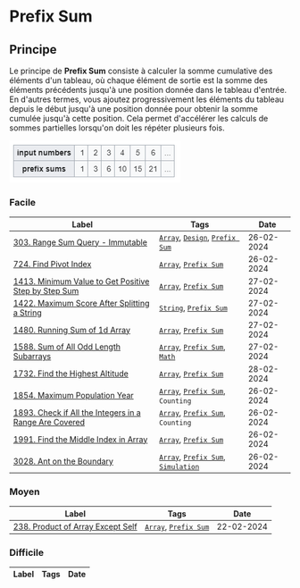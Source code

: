 # Prefix Sum

## Principe

Le principe de **Prefix Sum** consiste à calculer la somme cumulative des éléments d'un tableau, où chaque élément de sortie est la somme des éléments précédents jusqu'à une position donnée dans le tableau d'entrée. En d'autres termes, vous ajoutez progressivement les éléments du tableau depuis le début jusqu'à une position donnée pour obtenir la somme cumulée jusqu'à cette position. Cela permet d'accélérer les calculs de sommes partielles lorsqu'on doit les répéter plusieurs fois.

<img src="../imgs/skills/prefix_sum-1.png"/>

### Facile

| Label                                                                                                                                             | Tags                                                                                    | Date       |
| ------------------------------------------------------------------------------------------------------------------------------------------------- | --------------------------------------------------------------------------------------- | ---------- |
| [303. Range Sum Query - Immutable](../Probleme/0303.%20Range%20Sum%20Query%20-%20Immutable/)                                                      | [`Array`](./array.md), [`Design`](./design.md), [`Prefix Sum`](./prefix_sum.md)         | 26-02-2024 |
| [724. Find Pivot Index](../Probleme/0724.%20Find%20Pivot%20Index/)                                                                                | [`Array`](./array.md), [`Prefix Sum`](./prefix_sum.md)                                  | 26-02-2024 |
| [1413. Minimum Value to Get Positive Step by Step Sum](../Probleme/1413.%20Minimum%20Value%20to%20Get%20Positive%20Step%20by%20Step%20Sum/)       | [`Array`](./array.md), [`Prefix Sum`](./prefix_sum.md)                                  | 27-02-2024 |
| [1422. Maximum Score After Splitting a String](../Probleme/1422.%20Maximum%20Score%20After%20Splitting%20a%20String/)                             | [`String`](./string.md), [`Prefix Sum`](./prefix_sum.md)                                | 27-02-2024 |
| [1480. Running Sum of 1d Array](../Probleme/1480.%20Running%20Sum%20of%201d%20Array/)                                                             | [`Array`](./array.md), [`Prefix Sum`](./prefix_sum.md)                                  | 27-02-2024 |
| [1588. Sum of All Odd Length Subarrays](../Probleme/1588.%20Sum%20of%20All%20Odd%20Length%20Subarrays/)                                           | [`Array`](./array.md), [`Prefix Sum`](./prefix_sum.md), [`Math`](./math.md)             | 27-02-2024 |
| [1732. Find the Highest Altitude](../Probleme/1732.%20Find%20the%20Highest%20Altitude/)                                                           | [`Array`](./array.md), [`Prefix Sum`](./prefix_sum.md)                                  | 28-02-2024 |
| [1854. Maximum Population Year](../Probleme/1854.%20Maximum%20Population%20Year/)                                                                 | [`Array`](./array.md), [`Prefix Sum`](./prefix_sum.md), `Counting`                      | 26-02-2024 |
| [1893. Check if All the Integers in a Range Are Covered](../Probleme/1893.%20Check%20if%20All%20the%20Integers%20in%20a%20Range%20Are%20Covered/) | [`Array`](./array.md), [`Prefix Sum`](./prefix_sum.md), `Counting`                      | 26-02-2024 |
| [1991. Find the Middle Index in Array](../Probleme/1991.%20Find%20the%20Middle%20Index%20in%20Array/)                                             | [`Array`](./array.md), [`Prefix Sum`](./prefix_sum.md)                                  | 26-02-2024 |
| [3028. Ant on the Boundary](../Probleme/3028.%20Ant%20on%20the%20Boundary/)                                                                       | [`Array`](./array.md), [`Prefix Sum`](./prefix_sum.md), [`Simulation`](./simulation.md) | 26-02-2024 |

### Moyen

| Label                                                                                          | Tags                                                   | Date       |
| ---------------------------------------------------------------------------------------------- | ------------------------------------------------------ | ---------- |
| [238. Product of Array Except Self](../Probleme/0238.%20Product%20of%20Array%20Except%20Self/) | [`Array`](./array.md), [`Prefix Sum`](./prefix_sum.md) | 22-02-2024 |

### Difficile

| Label | Tags | Date |
| ----- | ---- | ---- |
